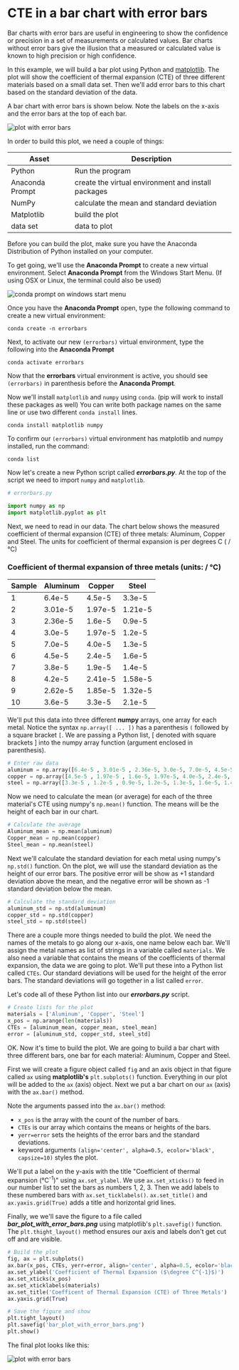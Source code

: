 # CTE in a bar chart with error bars

Bar charts with error bars are useful in engineering to show the confidence or precision in a set of measurements or calculated values. Bar charts without error bars give the illusion that a measured or calculated value is known to high precision or high confidence.

In this example, we will build a bar plot using Python and [matplotlib](https://matplotlib.org/index.html). The plot will show the coefficient of thermal expansion (CTE) of three different materials based on a small data set. Then we'll add error bars to this chart based on the standard deviation of the data.

A bar chart with error bars is shown below. Note the labels on the x-axis and the error bars at the top of each bar.

![plot with error bars](images/bar_plot_with_error_bars.png)

In order to build this plot, we need a couple of things:

| Asset | Description |
|---|---|
| Python | Run the program |
| Anaconda Prompt	| create the virtual environment and install packages |
| NumPy	| calculate the mean and standard deviation	|
| Matplotlib	| build the plot	|
| data set | data to plot |

Before you can build the plot, make sure you have the Anaconda Distribution of Python installed on your computer.

To get going, we'll use the **Anaconda Prompt** to create a new virtual environment. Select **Anaconda Prompt** from the Windows Start Menu. (If using OSX or Linux, the terminal could also be used)

![conda prompt on windows start menu](images/conda_in_windows_start_menu.png)

Once you have the **Anaconda Prompt** open, type the following command to create a new virtual environment:

```text
conda create -n errorbars
```

Next, to activate our new ```(errorbars)``` virtual environment, type the following into the **Anaconda Prompt**

```text
conda activate errorbars
```

Now that the **errorbars** virtual environment is active, you should see ```(errorbars)``` in parenthesis before the **Anaconda Prompt**.

Now we'll install ```matplotlib``` and ```numpy``` using ```conda```. (pip will work to install these packages as well) You can write both package names on the same line or use two different ```conda install``` lines.

```text
conda install matplotlib numpy
```

To confirm our ```(errorbars)``` virtual environment has matplotlib and numpy installed, run the command:

```text
conda list
```

Now let's create a new Python script called ***errorbars.py***. At the top of the script we need to import ```numpy``` and ```matplotlib```.

```python
# errorbars.py

import numpy as np
import matplotlib.pyplot as plt
```

Next, we need to read in our data. The chart below shows the measured coefficient of thermal expansion (CTE) of three metals: Aluminum, Copper and Steel. The units for coefficient of thermal expansion is per degrees C ( / &#176;C)

### Coefficient of thermal expansion of three metals (units: /  &#176;C)

 Sample | Aluminum | Copper | Steel 
 ----- | ------------- | ------------- | ------------- 
 1 | 6.4e-5  | 4.5e-5  | 3.3e-5  
 2 | 3.01e-5  | 1.97e-5  | 1.21e-5  
 3 | 2.36e-5  | 1.6e-5  | 0.9e-5  
 4 | 3.0e-5  | 1.97e-5 | 1.2e-5  
 5 | 7.0e-5  | 4.0e-5  | 1.3e-5  
 6 | 4.5e-5  | 2.4e-5  | 1.6e-5  
 7 | 3.8e-5 | 1.9e-5  | 1.4e-5 
 8 | 4.2e-5  | 2.41e-5  | 1.58e-5  
 9 | 2.62e-5  | 1.85e-5  | 1.32e-5  
 10 | 3.6e-5  | 3.3e-5  | 2.1e-5  

We'll put this data into three different **numpy** arrays, one array for each metal. Notice the syntax ```np.array([ ... ])``` has a parenthesis ```(``` followed by a square bracket ```[```. We are passing a Python list, \[ denoted with square brackets \] into the numpy array function (argument enclosed in parenthesis).

```python
# Enter raw data
aluminum = np.array([6.4e-5 , 3.01e-5 , 2.36e-5, 3.0e-5, 7.0e-5, 4.5e-5, 3.8e-5, 4.2e-5, 2.62e-5, 3.6e-5])
copper = np.array([4.5e-5 , 1.97e-5 , 1.6e-5, 1.97e-5, 4.0e-5, 2.4e-5, 1.9e-5, 2.41e-5 , 1.85e-5, 3.3e-5 ])
steel = np.array([3.3e-5 , 1.2e-5 , 0.9e-5, 1.2e-5, 1.3e-5, 1.6e-5, 1.4e-5, 1.58e-5, 1.32e-5 , 2.1e-5])
```

Now we need to calculate the mean (or average) for each of the three material's CTE using numpy's ```np.mean()``` function. The means will be the height of each bar in our chart.

```python
# Calculate the average
Aluminum_mean = np.mean(aluminum)
Copper_mean = np.mean(copper)
Steel_mean = np.mean(steel)
```

Next we'll calculate the standard deviation for each metal using numpy's ```np.std()``` function. On the plot, we will use the standard deviation as the height of our error bars. The positive error will be show as +1 standard deviation above the mean, and the negative error will be shown as -1 standard deviation below the mean.

```python
# Calculate the standard deviation
aluminum_std = np.std(aluminum)
copper_std = np.std(copper)
steel_std = np.std(steel)
```

There are a couple more things needed to build the plot. We need the names of the metals to go along our x-axis, one name below each bar. We'll assign the metal names as list of strings in a variable called ```materials```. We also need a variable that contains the means of the coefficients of thermal expansion, the data we are going to plot. We'll put these into a Python list called ```CTEs```. Our standard deviations will be used for the height of the error bars. The standard deviations will go together in a list called ```error```.

Let's code all of these Python list into our ***errorbars.py*** script.

```python
# Create lists for the plot
materials = ['Aluminum', 'Copper', 'Steel']
x_pos = np.arange(len(materials))
CTEs = [aluminum_mean, copper_mean, steel_mean]
error = [aluminum_std, copper_std, steel_std]
```

OK. Now it's time to build the plot. We are going to build a bar chart with three different bars, one bar for each material: Aluminum, Copper and Steel.

First we will create a figure object called ```fig``` and an axis object in that figure called ```ax``` using **matplotlib's** ```plt.subplots()``` function. Everything in our plot will be added to the ```ax``` (axis) object.  Next we put a bar chart on our ```ax``` (axis) with the ```ax.bar()``` method.

Note the arguments passed into the ```ax.bar()``` method:

 * ```x_pos``` is the array with the count of the number of bars.
 * ```CTEs``` is our array which contains the means or heights of the bars.
 * ```yerr=error``` sets the heights of the error bars and the standard deviations.
 * keyword arguments ```(align='center', alpha=0.5, ecolor='black', capsize=10)``` styles the plot.

We'll put a label on the y-axis with the title "Coefficient of thermal expansion (&#176;C<sup>-1</sup>)" using ```ax.set_ylabel```. We use ```ax.set_xticks()``` to feed in our number list to set the bars as numbers 1, 2, 3.  Then we add labels to these numbered bars with ```ax.set_ticklabels()```. ```ax.set_title()``` and ```ax.yaxis.grid(True)``` adds a title and horizontal grid lines.

Finally, we we'll save the figure to a file called **_bar_plot_with_error_bars.png_** using matplotlib's ```plt.savefig()``` function. The ```plt.thight_layout()``` method ensures our axis and labels don't get cut off and are visible.

```python
# Build the plot
fig, ax = plt.subplots()
ax.bar(x_pos, CTEs, yerr=error, align='center', alpha=0.5, ecolor='black', capsize=10)
ax.set_ylabel('Coefficient of Thermal Expansion ($\degree C^{-1}$)')
ax.set_xticks(x_pos)
ax.set_xticklabels(materials)
ax.set_title('Coefficent of Thermal Expansion (CTE) of Three Metals')
ax.yaxis.grid(True)

# Save the figure and show
plt.tight_layout()
plt.savefig('bar_plot_with_error_bars.png')
plt.show()
```

The final plot looks like this:

![plot with error bars](images/bar_plot_with_error_bars.png)
